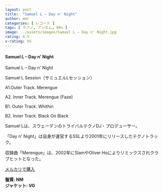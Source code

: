 ```yaml
---
layout: post
title:  "Samuel L – Day n' Night"
author: mmr
categories: [ レコード ]
tags: [ テクノ, アンセム, 00s ]
image: ../assets/images/Samuel L – Day n' Night.jpg
rating: 4.5
v-rating: VG
---
```


#### Samuel L – Day n' Night

Samuel L – Day n' Night

Samuel L Session（サミュエルLセッション）


A1.Outer Track. Merengue

A2. Inner Track. Merengue (Faze)

B1. Outer Track. Whithin

B2. Inner Track. Black On Black

Samuel Lは、スウェーデンのトライバルテクノDJ・プロデューサー。

「Day n' Night」は自身が運営するSSLより2001年にリリースしたテクノトラック。

収録曲「Merengue」は、2002年にSlamやOliver Hoによりリミックスされクラブヒットとなった。

[メルカリで購入](https://jp.mercari.com/item/m88771243473?afid=6142608987)

<div class="mt-4 mb-4 d-flex align-items-center">
<strong class="mr-1">盤質: NM</strong>
</div>
<div class="mt-4 mb-4 d-flex align-items-center">
<strong class="mr-1">ジャケット: VG</strong>
</div>
